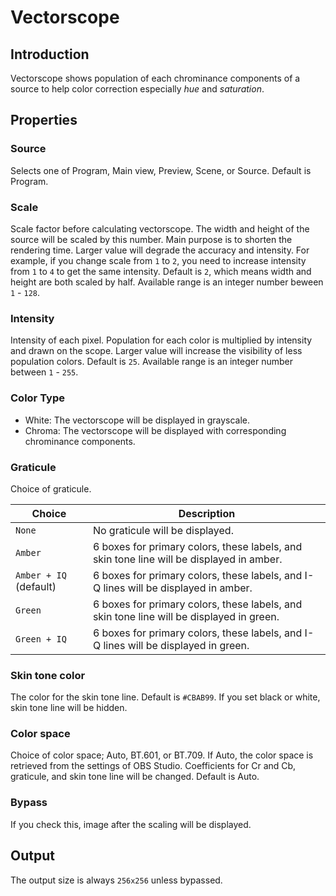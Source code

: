 # Vectorscope

## Introduction

Vectorscope shows population of each chrominance components of a source to help color correction especially *hue* and *saturation*.

## Properties

### Source

Selects one of Program, Main view, Preview, Scene, or Source.
Default is Program.

### Scale

Scale factor before calculating vectorscope.
The width and height of the source will be scaled by this number.
Main purpose is to shorten the rendering time.
Larger value will degrade the accuracy and intensity.
For example, if you change scale from `1` to `2`, you need to increase intensity from `1` to `4` to get the same intensity.
Default is `2`, which means width and height are both scaled by half. Available range is an integer number beween `1` - `128`.

### Intensity

Intensity of each pixel.
Population for each color is multiplied by intensity and drawn on the scope.
Larger value will increase the visibility of less population colors.
Default is `25`. Available range is an integer number between `1` - `255`.

### Color Type

- White: The vectorscope will be displayed in grayscale.
- Chroma: The vectorscope will be displayed with corresponding chrominance components.

### Graticule

Choice of graticule.

| Choice | Description |
|--------|-------------|
| `None` | No graticule will be displayed. |
| `Amber` | 6 boxes for primary colors, these labels, and skin tone line will be displayed in amber. |
| `Amber + IQ` (default) | 6 boxes for primary colors, these labels, and I-Q lines will be displayed in amber. |
| `Green` | 6 boxes for primary colors, these labels, and skin tone line will be displayed in green. |
| `Green + IQ` | 6 boxes for primary colors, these labels, and I-Q lines will be displayed in green. |

### Skin tone color

The color for the skin tone line.
Default is `#CBAB99`.
If you set black or white, skin tone line will be hidden.

### Color space

Choice of color space; Auto, BT.601, or BT.709.
If Auto, the color space is retrieved from the settings of OBS Studio.
Coefficients for Cr and Cb, graticule, and skin tone line will be changed.
Default is Auto.

### Bypass

If you check this, image after the scaling will be displayed.

## Output

The output size is always `256x256` unless bypassed.
